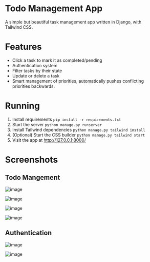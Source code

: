 # Todo Management App

A simple but beautiful task management app written in Django, with Tailwind CSS.

# Features
- Click a task to mark it as completed/pending
- Authentication system
- Filter tasks by their state
- Update or delete a task
- Smart management of priorities, automatically pushes conflicting priorities backwards.

# Running
1. Install requirements `pip install -r requirements.txt`
2. Start the server `python manage.py runserver`
3. Install Tailwind dependencies `python manage.py tailwind install`
4. (Optional) Start the CSS builder `python manage.py tailwind start`
5. Visit the app at http://127.0.0.1:8000/

# Screenshots

## Todo Mangement
![image](https://user-images.githubusercontent.com/3626859/150811186-2eded464-5a8c-420d-ba2b-63dbb4c29d29.png)

![image](https://user-images.githubusercontent.com/3626859/150811328-baebadd6-9964-4193-88e3-14494f5d22e2.png)

![image](https://user-images.githubusercontent.com/3626859/150811274-e781c85c-36d2-4fa0-87bc-7df31e400e2f.png)

![image](https://user-images.githubusercontent.com/3626859/150810961-c15041ab-4b1c-41ec-808b-e511c151670f.png)

## Authentication 

![image](https://user-images.githubusercontent.com/3626859/150812371-f2f81324-6fdd-4aa6-9d96-c87781c6b400.png)

![image](https://user-images.githubusercontent.com/3626859/150810867-1bfb8672-e391-46a1-b1e0-0f45304e2c41.png)
